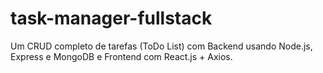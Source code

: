 # task-manager-fullstack
Um CRUD completo de tarefas (ToDo List) com Backend usando Node.js, Express e MongoDB e Frontend com React.js + Axios.
